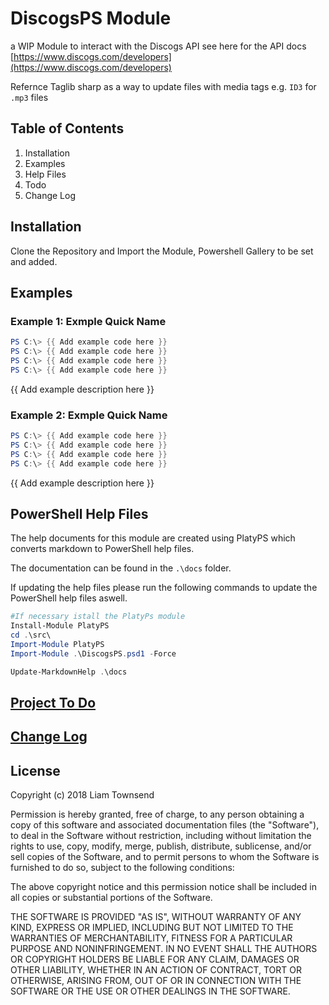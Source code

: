 # DiscogsPS Module

a WIP Module to interact with the Discogs API see here for the API docs [https://www.discogs.com/developers](https://www.discogs.com/developers)

Refernce Taglib sharp as a way to update files with media tags e.g. `ID3` for `.mp3` files

## Table of Contents
1. Installation
2. Examples
3. Help Files
4. Todo
5. Change Log


## Installation

Clone the Repository and Import the Module, Powershell Gallery to be set and added.
## Examples

### Example 1: Exmple Quick Name
```powershell
PS C:\> {{ Add example code here }}
PS C:\> {{ Add example code here }}
PS C:\> {{ Add example code here }}
PS C:\> {{ Add example code here }}
```

{{ Add example description here }}

### Example 2: Exmple Quick Name
```powershell
PS C:\> {{ Add example code here }}
PS C:\> {{ Add example code here }}
PS C:\> {{ Add example code here }}
PS C:\> {{ Add example code here }}
```

{{ Add example description here }}

## PowerShell Help Files
The help documents for this module are created using PlatyPS which converts markdown to PowerShell help files.

The documentation can be found in the `.\docs` folder.

If updating the help files please run the following commands to update the PowerShell help files aswell.

``` PowerShell
#If necessary istall the PlatyPs module
Install-Module PlatyPS
cd .\src\
Import-Module PlatyPS
Import-Module .\DiscogsPS.psd1 -Force

Update-MarkdownHelp .\docs
```

## [Project To Do](Todo.md)

## [Change Log](ChangeLog.md)


## License

Copyright (c) 2018 Liam Townsend

Permission is hereby granted, free of charge, to any person obtaining a copy of this software and associated documentation files (the "Software"), to deal in the Software without restriction, including without limitation the rights to use, copy, modify, merge, publish, distribute, sublicense, and/or sell copies of the Software, and to permit persons to whom the Software is furnished to do so, subject to the following conditions:

The above copyright notice and this permission notice shall be included in all copies or substantial portions of the Software.

THE SOFTWARE IS PROVIDED "AS IS", WITHOUT WARRANTY OF ANY KIND, EXPRESS OR IMPLIED, INCLUDING BUT NOT LIMITED TO THE WARRANTIES OF MERCHANTABILITY, FITNESS FOR A PARTICULAR PURPOSE AND NONINFRINGEMENT. IN NO EVENT SHALL THE AUTHORS OR COPYRIGHT HOLDERS BE LIABLE FOR ANY CLAIM, DAMAGES OR OTHER LIABILITY, WHETHER IN AN ACTION OF CONTRACT, TORT OR OTHERWISE, ARISING FROM, OUT OF OR IN CONNECTION WITH THE SOFTWARE OR THE USE OR OTHER DEALINGS IN THE SOFTWARE.

